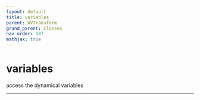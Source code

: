 ```yaml
---
layout: default
title: variables
parent: WVTransform
grand_parent: Classes
nav_order: 187
mathjax: true
---
```


#  variables

access the dynamical variables


---

